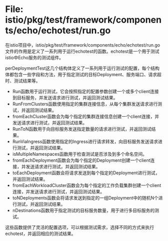 # File: istio/pkg/test/framework/components/echo/echotest/run.go

在istio项目中，istio/pkg/test/framework/components/echo/echotest/run.go文件的作用是定义了一系列用于运行echotest的函数。echotest是一个用于测试istio中Echo服务的测试组件。

perDeploymentTest这几个结构体定义了一系列用于运行测试的配置，每个结构体都包含一些字段和方法，用于指定测试的目标Deployment、服务端口、请求超时、测试结果等。

- Run函数用于运行测试，它会按照指定的配置参数创建一个或多个client连接到目标服务，并发送请求进行测试，并返回测试结果。
- RunFromClusters函数使用指定的集群连接信息，从每个集群发送请求进行测试，并返回测试结果。
- fromEachCluster函数会为每个指定的集群连接信息创建一个client连接，并发送请求进行测试，并返回测试结果。
- RunToN函数用于向目标服务发送指定数量的请求进行测试，并返回测试结果。
- RunViaIngress函数使用指定的Ingress进行请求转发，向目标服务发送请求进行测试，并返回测试结果。
- isMultipleNamespaces函数用于检查测试是否涉及到多个命名空间。
- fromEachDeployment函数会为每个指定的Deployment创建一个client连接，并发送请求进行测试，并返回测试结果。
- toEachDeployment函数会将请求发送到每个指定的Deployment进行测试，并返回测试结果。
- fromEachWorkloadCluster函数会为每个指定的工作负载集群创建一个client连接，并发送请求进行测试，并返回测试结果。
- toNDeployments函数会将请求发送到指定的一组Deployment中的随机N个进行测试，并返回测试结果。
- nDestinations函数用于指定测试的目标服务数量，用于进行多目标服务的测试。

这些函数提供了灵活的配置选项，可以根据测试需求，选择不同的方式来执行echotest，并返回相应的测试结果。

